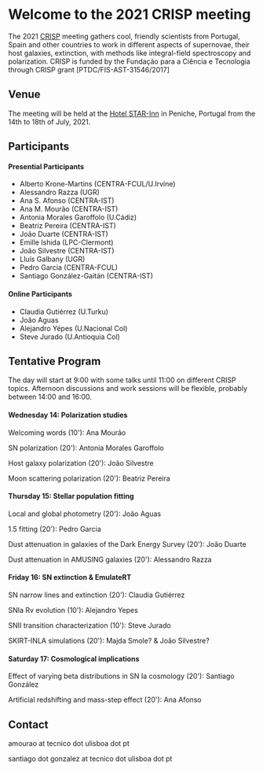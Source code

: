 # Welcome to the 2021 CRISP meeting

The 2021 [CRISP](https://sn-crisp.github.io/CRISP/) meeting gathers cool, friendly scientists from Portugal, Spain and other countries to work in different aspects of supernovae, their host galaxies, extinction, with methods like integral-field spectroscopy and polarization. CRISP is funded by the Fundação para a
Ciência e Tecnologia through CRISP grant [PTDC/FIS-AST-31546/2017]

## Venue

The meeting will be held at the [Hotel STAR-Inn](https://www.hotelstarinn.com/peniche/) in Peniche, Portugal from the 14th to 18th of July, 2021.

## Participants 
#### Presential Participants
- Alberto Krone-Martins (CENTRA-FCUL/U.Irvine)
- Alessandro Razza (UGR)
- Ana S. Afonso (CENTRA-IST)
- Ana M. Mourão (CENTRA-IST)
- Antonia Morales Garoffolo (U.Cádiz)
- Beatriz Pereira (CENTRA-IST)
- João Duarte (CENTRA-IST)
- Emille Ishida (LPC-Clermont)
- João Silvestre (CENTRA-IST)
- Lluís Galbany (UGR)
- Pedro Garcia (CENTRA-FCUL)
- Santiago González-Gaitán (CENTRA-IST)

#### Online Participants

- Claudia Gutiérrez (U.Turku)
- João Aguas
- Alejandro Yépes (U.Nacional Col)
- Steve Jurado (U.Antioquia Col)

## Tentative Program

The day will start at 9:00 with some talks until 11:00 on different CRISP topics. Afternoon discussions and work sessions will be flexible, probably between 14:00 and 16:00.

#### Wednesday 14: Polarization studies

Welcoming words (10'): Ana Mourão

SN polarization (20'): Antonia Morales Garoffolo

Host galaxy polarization (20'): João Silvestre

Moon scattering polarization (20'): Beatriz Pereira

#### Thursday 15: Stellar population fitting

Local and global photometry (20'): João Aguas

1.5 fitting (20'): Pedro Garcia

Dust attenuation in galaxies of the Dark Energy Survey (20'): João Duarte

Dust attenuation in AMUSING galaxies (20'): Alessandro Razza

#### Friday 16: SN extinction & EmulateRT

SN narrow lines and extinction (20'): Claudia Gutiérrez

SNIa Rv evolution (10'): Alejandro Yepes

SNII transition characterization (10'): Steve Jurado

SKIRT-INLA simulations (20'): Majda Smole? & João Silvestre?

#### Saturday 17: Cosmological implications

Effect of varying beta distributions in SN Ia cosmology (20'): Santiago González

Artificial redshifting and mass-step effect (20'): Ana Afonso



## Contact

amourao at tecnico dot ulisboa dot pt

santiago dot gonzalez at tecnico dot ulisboa dot pt

